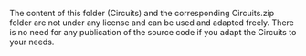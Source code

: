 The content of this folder (Circuits) and the corresponding Circuits.zip folder
are not under any license and can be used and adapted freely. 
There is no need for any publication of the source code if you adapt the Circuits to your needs.